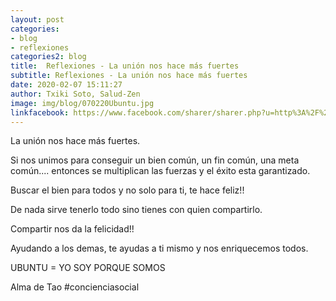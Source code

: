 ```yaml
---
layout: post
categories:
- blog
- reflexiones
categories2: blog
title:  Reflexiones - La unión nos hace más fuertes
subtitle: Reflexiones - La unión nos hace más fuertes
date: 2020-02-07 15:11:27
author: Txiki Soto, Salud-Zen
image: img/blog/070220Ubuntu.jpg
linkfacebook: https://www.facebook.com/sharer/sharer.php?u=http%3A%2F%2Fwww.salud-zen.com%2Fblog%2Freflexiones%2F2020%2F02%2F07%2Freflexiones-union.html&amp;src=sdkpreparse
---
```

La unión nos hace más fuertes.  

Si nos unimos para conseguir un bien común, un fin común, una meta común.... entonces se multiplican las fuerzas y el éxito esta garantizado.  

Buscar el bien para todos y no solo para ti, te hace feliz!!  

De nada sirve tenerlo todo sino tienes con quien compartirlo.  

Compartir nos da la felicidad!!  

Ayudando a los demas, te ayudas a ti mismo y nos enriquecemos todos.  

UBUNTU = YO SOY PORQUE SOMOS  

Alma de Tao
#concienciasocial
